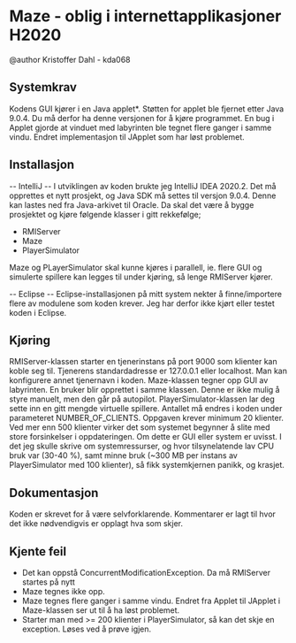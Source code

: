 # Maze - oblig i internettapplikasjoner H2020
@author Kristoffer Dahl - kda068

## Systemkrav
Kodens GUI kjører i en Java applet*. Støtten for applet ble fjernet etter Java 9.0.4. Du må derfor ha denne
 versjonen for å kjøre programmet.
En bug i Applet gjorde at vinduet med labyrinten ble tegnet flere ganger i samme vindu. 
Endret implementasjon til JApplet som har løst problemet.
 
## Installasjon
-- IntelliJ --
I utviklingen av koden brukte jeg IntelliJ IDEA 2020.2. Det må opprettes et nytt prosjekt, og Java SDK må settes
til versjon 9.0.4. Denne kan lastes ned fra Java-arkivet til Oracle.
Da skal det være å bygge prosjektet og kjøre følgende klasser i gitt rekkefølge;
 - RMIServer
 - Maze
 - PlayerSimulator

Maze og PLayerSimulator skal kunne kjøres i parallell, ie. flere GUI og simulerte spillere kan legges til under kjøring,
så lenge RMIServer kjører.

-- Eclipse --
Eclipse-installasjonen på mitt system nekter å finne/importere flere av modulene som koden krever.
Jeg har derfor ikke kjørt eller testet koden i Eclipse.
 
## Kjøring
RMIServer-klassen starter en tjenerinstans på port 9000 som klienter kan koble seg til. Tjenerens standardadresse
er 127.0.0.1 eller localhost. Man kan konfigurere annet tjenernavn i koden.
Maze-klassen tegner opp GUI av labyrinten. En bruker blir opprettet i samme klassen. Denne er ikke mulig å styre
manuelt, men den går på autopilot.
PlayerSimulator-klassen lar deg sette inn en gitt mengde virtuelle spillere. Antallet må endres i koden under parameteret
NUMBER_OF_CLIENTS. Oppgaven krever minimum 20 klienter. Ved mer enn 500 klienter virker det som systemet begynner
 å slite med store forsinkelser i oppdateringen. Om dette er GUI eller system er uvisst.
I det jeg skulle skrive om systemressurser, og hvor tilsynelatende lav CPU bruk var (30-40 %), samt minne bruk (~300 MB per 
 instans av PlayerSimulator med 100 klienter), så fikk systemkjernen panikk, og krasjet.
 
## Dokumentasjon
Koden er skrevet for å være selvforklarende. Kommentarer er lagt til hvor det ikke nødvendigvis er opplagt hva som skjer.

## Kjente feil
 - Det kan oppstå ConcurrentModificationException. Da må RMIServer startes på nytt
 - Maze tegnes ikke opp.
 - Maze tegnes flere ganger i samme vindu. Endret fra Applet til JApplet i Maze-klassen ser ut til å ha løst problemet.
 - Starter man med >= 200 klienter i PlayerSimulator, så kan det skje en exception. Løses ved å prøve igjen.
 